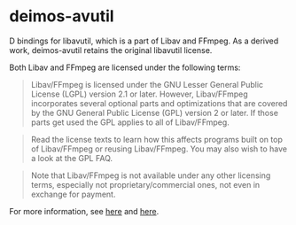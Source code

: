 # deimos-avutil

D bindings for libavutil, which is a part of Libav and FFmpeg.
As a derived work, deimos-avutil retains the original libavutil license.

Both Libav and FFmpeg are licensed under the following terms:

> Libav/FFmpeg is licensed under the GNU Lesser General Public License (LGPL) version 2.1 or later.
However, Libav/FFmpeg incorporates several optional parts and optimizations that are covered
by the GNU General Public License (GPL) version 2 or later.
If those parts get used the GPL applies to all of Libav/FFmpeg.

> Read the license texts to learn how this affects programs built on top of Libav/FFmpeg or reusing Libav/FFmpeg.
You may also wish to have a look at the GPL FAQ.

> Note that Libav/FFmpeg is not available under any other licensing terms,
especially not proprietary/commercial ones, not even in exchange for payment.

For more information, see [here](https://www.ffmpeg.org/legal.html) and
[here](https://libav.org/legal).

